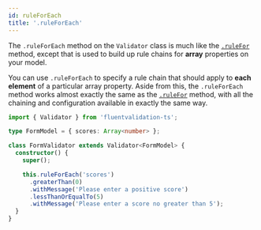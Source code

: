 ```yaml
---
id: ruleForEach
title: '.ruleForEach'
---
```


The `.ruleForEach` method on the `Validator` class is much like the [`.ruleFor`](api/core/ruleFor.md) method, except that is used to build up rule chains for **array** properties on your model.

You can use `.ruleForEach` to specify a rule chain that should apply to **each element** of a particular array property. Aside from this, the `.ruleForEach` method works almost exactly the same as the [`.ruleFor`](api/core/ruleFor.md) method, with all the chaining and configuration available in exactly the same way.

```typescript
import { Validator } from 'fluentvalidation-ts';

type FormModel = { scores: Array<number> };

class FormValidator extends Validator<FormModel> {
  constructor() {
    super();

    this.ruleForEach('scores')
      .greaterThan(0)
      .withMessage('Please enter a positive score')
      .lessThanOrEqualTo(5)
      .withMessage('Please enter a score no greater than 5');
  }
}
```
